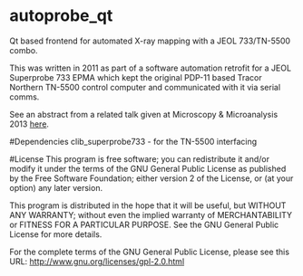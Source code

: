 # autoprobe_qt
Qt based frontend for automated X-ray mapping with a JEOL 733/TN-5500 combo.

This was written in 2011 as part of a software automation retrofit for a JEOL Superprobe 733 EPMA which kept the original PDP-11 based Tracor Northern TN-5500 control computer and communicated with it via serial comms.

See an abstract from a related talk given at Microscopy & Microanalysis 2013 [here](docs/M&M-2013-Abstract.pdf).

#Dependencies
clib_superprobe733 - for the TN-5500 interfacing

#License
This program is free software; you can redistribute it and/or modify
it under the terms of the GNU General Public License as published by
the Free Software Foundation; either version 2 of the License, or
(at your option) any later version.

This program is distributed in the hope that it will be useful,
but WITHOUT ANY WARRANTY; without even the implied warranty of
MERCHANTABILITY or FITNESS FOR A PARTICULAR PURPOSE.  See the
GNU General Public License for more details.

For the complete terms of the GNU General Public License, please see this URL:
http://www.gnu.org/licenses/gpl-2.0.html
